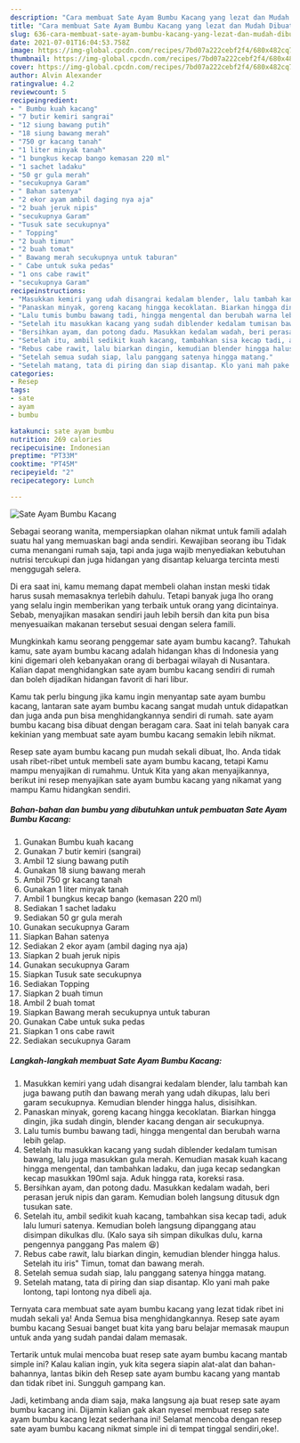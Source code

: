 ```yaml
---
description: "Cara membuat Sate Ayam Bumbu Kacang yang lezat dan Mudah Dibuat"
title: "Cara membuat Sate Ayam Bumbu Kacang yang lezat dan Mudah Dibuat"
slug: 636-cara-membuat-sate-ayam-bumbu-kacang-yang-lezat-dan-mudah-dibuat
date: 2021-07-01T16:04:53.758Z
image: https://img-global.cpcdn.com/recipes/7bd07a222cebf2f4/680x482cq70/sate-ayam-bumbu-kacang-foto-resep-utama.jpg
thumbnail: https://img-global.cpcdn.com/recipes/7bd07a222cebf2f4/680x482cq70/sate-ayam-bumbu-kacang-foto-resep-utama.jpg
cover: https://img-global.cpcdn.com/recipes/7bd07a222cebf2f4/680x482cq70/sate-ayam-bumbu-kacang-foto-resep-utama.jpg
author: Alvin Alexander
ratingvalue: 4.2
reviewcount: 5
recipeingredient:
- " Bumbu kuah kacang"
- "7 butir kemiri sangrai"
- "12 siung bawang putih"
- "18 siung bawang merah"
- "750 gr kacang tanah"
- "1 liter minyak tanah"
- "1 bungkus kecap bango kemasan 220 ml"
- "1 sachet ladaku"
- "50 gr gula merah"
- "secukupnya Garam"
- " Bahan satenya"
- "2 ekor ayam ambil daging nya aja"
- "2 buah jeruk nipis"
- "secukupnya Garam"
- "Tusuk sate secukupnya"
- " Topping"
- "2 buah timun"
- "2 buah tomat"
- " Bawang merah secukupnya untuk taburan"
- " Cabe untuk suka pedas"
- "1 ons cabe rawit"
- "secukupnya Garam"
recipeinstructions:
- "Masukkan kemiri yang udah disangrai kedalam blender, lalu tambah kan juga bawang putih dan bawang merah yang udah dikupas, lalu beri garam secukupnya. Kemudian blender hingga halus, disisihkan."
- "Panaskan minyak, goreng kacang hingga kecoklatan. Biarkan hingga dingin, jika sudah dingin, blender kacang dengan air secukupnya."
- "Lalu tumis bumbu bawang tadi, hingga mengental dan berubah warna lebih gelap."
- "Setelah itu masukkan kacang yang sudah diblender kedalam tumisan bawang, lalu juga masukkan gula merah. Kemudian masak kuah kacang hingga mengental, dan tambahkan ladaku, dan juga kecap sedangkan kecap masukkan 190ml saja. Aduk hingga rata, koreksi rasa."
- "Bersihkan ayam, dan potong dadu. Masukkan kedalam wadah, beri perasan jeruk nipis dan garam. Kemudian boleh langsung ditusuk dgn tusukan sate."
- "Setelah itu, ambil sedikit kuah kacang, tambahkan sisa kecap tadi, aduk lalu lumuri satenya. Kemudian boleh langsung dipanggang atau disimpan dikulkas dlu. (Kalo saya sih simpan dikulkas dulu, karna pengennya panggang Pas malem 😆)"
- "Rebus cabe rawit, lalu biarkan dingin, kemudian blender hingga halus. Setelah itu iris&#34; Timun, tomat dan bawang merah."
- "Setelah semua sudah siap, lalu panggang satenya hingga matang."
- "Setelah matang, tata di piring dan siap disantap. Klo yani mah pake lontong, tapi lontong nya dibeli aja."
categories:
- Resep
tags:
- sate
- ayam
- bumbu

katakunci: sate ayam bumbu 
nutrition: 269 calories
recipecuisine: Indonesian
preptime: "PT33M"
cooktime: "PT45M"
recipeyield: "2"
recipecategory: Lunch

---
```



![Sate Ayam Bumbu Kacang](https://img-global.cpcdn.com/recipes/7bd07a222cebf2f4/680x482cq70/sate-ayam-bumbu-kacang-foto-resep-utama.jpg)

Sebagai seorang wanita, mempersiapkan olahan nikmat untuk famili adalah suatu hal yang memuaskan bagi anda sendiri. Kewajiban seorang ibu Tidak cuma menangani rumah saja, tapi anda juga wajib menyediakan kebutuhan nutrisi tercukupi dan juga hidangan yang disantap keluarga tercinta mesti menggugah selera.

Di era  saat ini, kamu memang dapat membeli olahan instan meski tidak harus susah memasaknya terlebih dahulu. Tetapi banyak juga lho orang yang selalu ingin memberikan yang terbaik untuk orang yang dicintainya. Sebab, menyajikan masakan sendiri jauh lebih bersih dan kita pun bisa menyesuaikan makanan tersebut sesuai dengan selera famili. 



Mungkinkah kamu seorang penggemar sate ayam bumbu kacang?. Tahukah kamu, sate ayam bumbu kacang adalah hidangan khas di Indonesia yang kini digemari oleh kebanyakan orang di berbagai wilayah di Nusantara. Kalian dapat menghidangkan sate ayam bumbu kacang sendiri di rumah dan boleh dijadikan hidangan favorit di hari libur.

Kamu tak perlu bingung jika kamu ingin menyantap sate ayam bumbu kacang, lantaran sate ayam bumbu kacang sangat mudah untuk didapatkan dan juga anda pun bisa menghidangkannya sendiri di rumah. sate ayam bumbu kacang bisa dibuat dengan beragam cara. Saat ini telah banyak cara kekinian yang membuat sate ayam bumbu kacang semakin lebih nikmat.

Resep sate ayam bumbu kacang pun mudah sekali dibuat, lho. Anda tidak usah ribet-ribet untuk membeli sate ayam bumbu kacang, tetapi Kamu mampu menyajikan di rumahmu. Untuk Kita yang akan menyajikannya, berikut ini resep menyajikan sate ayam bumbu kacang yang nikamat yang mampu Kamu hidangkan sendiri.

<!--inarticleads1-->

##### Bahan-bahan dan bumbu yang dibutuhkan untuk pembuatan Sate Ayam Bumbu Kacang:

1. Gunakan  Bumbu kuah kacang
1. Gunakan 7 butir kemiri (sangrai)
1. Ambil 12 siung bawang putih
1. Gunakan 18 siung bawang merah
1. Ambil 750 gr kacang tanah
1. Gunakan 1 liter minyak tanah
1. Ambil 1 bungkus kecap bango (kemasan 220 ml)
1. Sediakan 1 sachet ladaku
1. Sediakan 50 gr gula merah
1. Gunakan secukupnya Garam
1. Siapkan  Bahan satenya
1. Sediakan 2 ekor ayam (ambil daging nya aja)
1. Siapkan 2 buah jeruk nipis
1. Gunakan secukupnya Garam
1. Siapkan Tusuk sate secukupnya
1. Sediakan  Topping
1. Siapkan 2 buah timun
1. Ambil 2 buah tomat
1. Siapkan  Bawang merah secukupnya untuk taburan
1. Gunakan  Cabe untuk suka pedas
1. Siapkan 1 ons cabe rawit
1. Sediakan secukupnya Garam




<!--inarticleads2-->

##### Langkah-langkah membuat Sate Ayam Bumbu Kacang:

1. Masukkan kemiri yang udah disangrai kedalam blender, lalu tambah kan juga bawang putih dan bawang merah yang udah dikupas, lalu beri garam secukupnya. Kemudian blender hingga halus, disisihkan.
1. Panaskan minyak, goreng kacang hingga kecoklatan. Biarkan hingga dingin, jika sudah dingin, blender kacang dengan air secukupnya.
1. Lalu tumis bumbu bawang tadi, hingga mengental dan berubah warna lebih gelap.
1. Setelah itu masukkan kacang yang sudah diblender kedalam tumisan bawang, lalu juga masukkan gula merah. Kemudian masak kuah kacang hingga mengental, dan tambahkan ladaku, dan juga kecap sedangkan kecap masukkan 190ml saja. Aduk hingga rata, koreksi rasa.
1. Bersihkan ayam, dan potong dadu. Masukkan kedalam wadah, beri perasan jeruk nipis dan garam. Kemudian boleh langsung ditusuk dgn tusukan sate.
1. Setelah itu, ambil sedikit kuah kacang, tambahkan sisa kecap tadi, aduk lalu lumuri satenya. Kemudian boleh langsung dipanggang atau disimpan dikulkas dlu. (Kalo saya sih simpan dikulkas dulu, karna pengennya panggang Pas malem 😆)
1. Rebus cabe rawit, lalu biarkan dingin, kemudian blender hingga halus. Setelah itu iris&#34; Timun, tomat dan bawang merah.
1. Setelah semua sudah siap, lalu panggang satenya hingga matang.
1. Setelah matang, tata di piring dan siap disantap. Klo yani mah pake lontong, tapi lontong nya dibeli aja.




Ternyata cara membuat sate ayam bumbu kacang yang lezat tidak ribet ini mudah sekali ya! Anda Semua bisa menghidangkannya. Resep sate ayam bumbu kacang Sesuai banget buat kita yang baru belajar memasak maupun untuk anda yang sudah pandai dalam memasak.

Tertarik untuk mulai mencoba buat resep sate ayam bumbu kacang mantab simple ini? Kalau kalian ingin, yuk kita segera siapin alat-alat dan bahan-bahannya, lantas bikin deh Resep sate ayam bumbu kacang yang mantab dan tidak ribet ini. Sungguh gampang kan. 

Jadi, ketimbang anda diam saja, maka langsung aja buat resep sate ayam bumbu kacang ini. Dijamin kalian gak akan nyesel membuat resep sate ayam bumbu kacang lezat sederhana ini! Selamat mencoba dengan resep sate ayam bumbu kacang nikmat simple ini di tempat tinggal sendiri,oke!.

